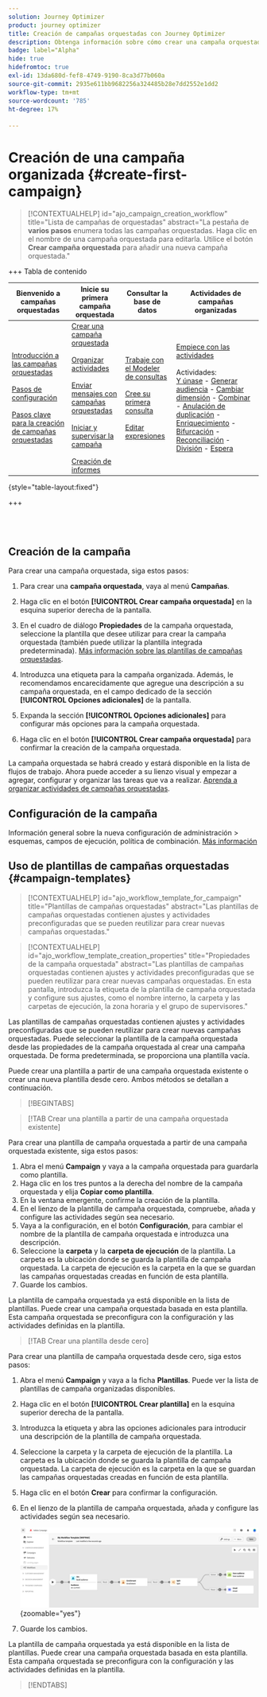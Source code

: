 ```yaml
---
solution: Journey Optimizer
product: journey optimizer
title: Creación de campañas orquestadas con Journey Optimizer
description: Obtenga información sobre cómo crear una campaña orquestada con Adobe Journey Optimizer
badge: label="Alpha"
hide: true
hidefromtoc: true
exl-id: 13da680d-fef8-4749-9190-8ca3d77b060a
source-git-commit: 2935e611bb9682256a324485b28e7dd2552e1dd2
workflow-type: tm+mt
source-wordcount: '785'
ht-degree: 17%

---
```



# Creación de una campaña organizada {#create-first-campaign}

>[!CONTEXTUALHELP]
>id="ajo_campaign_creation_workflow"
>title="Lista de campañas de orquestadas"
>abstract="La pestaña de **varios pasos** enumera todas las campañas orquestadas. Haga clic en el nombre de una campaña orquestada para editarla. Utilice el botón **Crear campaña orquestada** para añadir una nueva campaña orquestada."

+++ Tabla de contenido

| Bienvenido a campañas orquestadas | Inicie su primera campaña orquestada | Consultar la base de datos | Actividades de campañas organizadas |
|---|---|---|---|
| [Introducción a las campañas orquestadas](gs-orchestrated-campaigns.md)<br/><br/>[Pasos de configuración](configuration-steps.md)<br/><br/>[Pasos clave para la creación de campañas orquestadas](gs-campaign-creation.md) | [Crear una campaña orquestada](create-orchestrated-campaign.md)<br/><br/>[Organizar actividades](orchestrate-activities.md)<br/><br/>[Enviar mensajes con campañas orquestadas](send-messages.md)<br/><br/>[Iniciar y supervisar la campaña](start-monitor-campaigns.md)<br/><br/>[Creación de informes](reporting-campaigns.md) | [Trabaje con el Modeler de consultas](orchestrated-query-modeler.md)<br/><br/>[Cree su primera consulta](build-query.md)<br/><br/>[Editar expresiones](edit-expressions.md) | [Empiece con las actividades](activities/about-activities.md)<br/><br/>Actividades:<br/>[Y únase](activities/and-join.md) - [Generar audiencia](activities/build-audience.md) - [Cambiar dimensión](activities/change-dimension.md) - [Combinar](activities/combine.md) - [Anulación de duplicación](activities/deduplication.md) - [Enriquecimiento](activities/enrichment.md) - [Bifurcación](activities/fork.md) - [Reconciliación](activities/reconciliation.md) - [División](activities/split.md) - [Espera](activities/wait.md) |

{style="table-layout:fixed"}

+++

<br/><br/>

## Creación de la campaña

Para crear una campaña orquestada, siga estos pasos:

1. Para crear una **campaña orquestada**, vaya al menú **Campañas**.

1. Haga clic en el botón **[!UICONTROL Crear campaña orquestada]** en la esquina superior derecha de la pantalla.

1. En el cuadro de diálogo **Propiedades** de la campaña orquestada, seleccione la plantilla que desee utilizar para crear la campaña orquestada (también puede utilizar la plantilla integrada predeterminada). [Más información sobre las plantillas de campañas orquestadas](#campaign-templates).

1. Introduzca una etiqueta para la campaña organizada. Además, le recomendamos encarecidamente que agregue una descripción a su campaña orquestada, en el campo dedicado de la sección **[!UICONTROL Opciones adicionales]** de la pantalla.

1. Expanda la sección **[!UICONTROL Opciones adicionales]** para configurar más opciones para la campaña orquestada.

1. Haga clic en el botón **[!UICONTROL Crear campaña orquestada]** para confirmar la creación de la campaña orquestada.

La campaña orquestada se habrá creado y estará disponible en la lista de flujos de trabajo. Ahora puede acceder a su lienzo visual y empezar a agregar, configurar y organizar las tareas que va a realizar. [Aprenda a organizar actividades de campañas orquestadas](orchestrate-activities.md).

## Configuración de la campaña

Información general sobre la nueva configuración de administración > esquemas, campos de ejecución, política de combinación. [Más información](configuration-steps.md)

## Uso de plantillas de campañas orquestadas {#campaign-templates}

>[!CONTEXTUALHELP]
>id="ajo_workflow_template_for_campaign"
>title="Plantillas de campañas orquestadas"
>abstract="Las plantillas de campañas orquestadas contienen ajustes y actividades preconfiguradas que se pueden reutilizar para crear nuevas campañas orquestadas."

>[!CONTEXTUALHELP]
>id="ajo_workflow_template_creation_properties"
>title="Propiedades de la campaña orquestada"
>abstract="Las plantillas de campañas orquestadas contienen ajustes y actividades preconfiguradas que se pueden reutilizar para crear nuevas campañas orquestadas. En esta pantalla, introduzca la etiqueta de la plantilla de campaña orquestada y configure sus ajustes, como el nombre interno, la carpeta y las carpetas de ejecución, la zona horaria y el grupo de supervisores."

Las plantillas de campañas orquestadas contienen ajustes y actividades preconfiguradas que se pueden reutilizar para crear nuevas campañas orquestadas. Puede seleccionar la plantilla de la campaña orquestada desde las propiedades de la campaña orquestada al crear una campaña orquestada. De forma predeterminada, se proporciona una plantilla vacía.

Puede crear una plantilla a partir de una campaña orquestada existente o crear una nueva plantilla desde cero. Ambos métodos se detallan a continuación.

>[!BEGINTABS]

>[!TAB Crear una plantilla a partir de una campaña orquestada existente]

Para crear una plantilla de campaña orquestada a partir de una campaña orquestada existente, siga estos pasos:

1. Abra el menú **Campaign** y vaya a la campaña orquestada para guardarla como plantilla.
1. Haga clic en los tres puntos a la derecha del nombre de la campaña orquestada y elija **Copiar como plantilla**.
1. En la ventana emergente, confirme la creación de la plantilla.
1. En el lienzo de la plantilla de campaña orquestada, compruebe, añada y configure las actividades según sea necesario.
1. Vaya a la configuración, en el botón **Configuración**, para cambiar el nombre de la plantilla de campaña orquestada e introduzca una descripción.
1. Seleccione la **carpeta** y la **carpeta de ejecución** de la plantilla. La carpeta es la ubicación donde se guarda la plantilla de campaña orquestada. La carpeta de ejecución es la carpeta en la que se guardan las campañas orquestadas creadas en función de esta plantilla.
1. Guarde los cambios.

La plantilla de campaña orquestada ya está disponible en la lista de plantillas. Puede crear una campaña orquestada basada en esta plantilla. Esta campaña orquestada se preconfigura con la configuración y las actividades definidas en la plantilla.


>[!TAB Crear una plantilla desde cero]


Para crear una plantilla de campaña orquestada desde cero, siga estos pasos:

1. Abra el menú **Campaign** y vaya a la ficha **Plantillas**. Puede ver la lista de plantillas de campaña organizadas disponibles.
1. Haga clic en el botón **[!UICONTROL Crear plantilla]** en la esquina superior derecha de la pantalla.
1. Introduzca la etiqueta y abra las opciones adicionales para introducir una descripción de la plantilla de campaña orquestada.
1. Seleccione la carpeta y la carpeta de ejecución de la plantilla. La carpeta es la ubicación donde se guarda la plantilla de campaña orquestada. La carpeta de ejecución es la carpeta en la que se guardan las campañas orquestadas creadas en función de esta plantilla.
1. Haga clic en el botón **Crear** para confirmar la configuración.
1. En el lienzo de la plantilla de campaña orquestada, añada y configure las actividades según sea necesario.

   ![](assets/wf-template-activities.png){zoomable="yes"}

1. Guarde los cambios.

La plantilla de campaña orquestada ya está disponible en la lista de plantillas. Puede crear una campaña orquestada basada en esta plantilla. Esta campaña orquestada se preconfigura con la configuración y las actividades definidas en la plantilla.

>[!ENDTABS]
